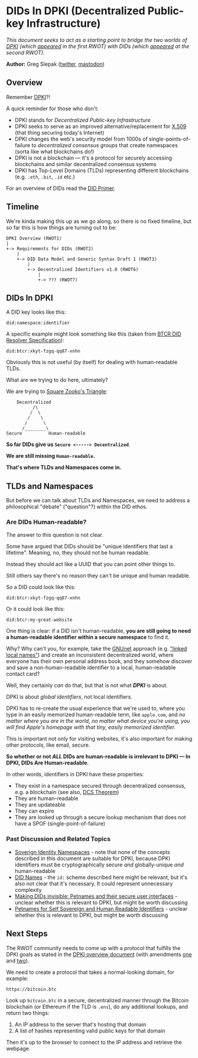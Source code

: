# DIDs In DPKI (Decentralized Public-key Infrastructure)

*This document seeks to act as a starting point to bridge the two worlds of [DPKI](https://github.com/WebOfTrustInfo/rebooting-the-web-of-trust/blob/master/final-documents/dpki.pdf) (which [appeared](https://github.com/WebOfTrustInfo/rebooting-the-web-of-trust/blob/master/final-documents/dpki.pdf) in the first RWOT) with DIDs (which [appeared](https://github.com/WebOfTrustInfo/ID2020DesignWorkshop/blob/master/final-documents/requirements-for-dids.pdf) at the second RWOT).*

**Author:** Greg Slepak ([twitter](https://twitter.com/taoeffect), [mastodon](https://mstdn.io/@taoeffect))

## Overview

Remember [DPKI](https://github.com/WebOfTrustInfo/rebooting-the-web-of-trust/blob/master/final-documents/dpki.pdf)?!

A quick reminder for those who don't:

- DPKI stands for *Decentralized Public-key Infrastructure*
- DPKI seeks to serve as an improved alternative/replacement for [X.509](https://en.wikipedia.org/wiki/X.509) (that thing securing today's Internet)
- DPKI changes the web's security model from 1000s of single-points-of-failure to *decentralized consensus groups* that create namespaces (sorta like what blockchains do!)
- DPKI is not a blockchain — it's a protocol for securely accessing blockchains and similar decentralized consensus systems
- DPKI has Top-Level Domains (TLDs) representing different blockchains (e.g. `.eth`, `.bit`, `.id` etc.)

For an overview of DIDs read the [DID Primer](https://github.com/WebOfTrustInfo/rwot7/blob/master/topics-and-advance-readings/did-primer.md).

## Timeline

We're kinda making this up as we go along, so there is no fixed timeline, but so far this is how things are turning out to be:

```
DPKI Overview (RWOT1)
|
+-> Requirements for DIDs (RWOT2)
    |
    +-> DID Data Model and Generic Syntax Draft 1 (RWOT3)
        |
        +-> Decentralized Identifiers v1.0 (RWOT6)
            |
            +-> ??? (RWOT7)
```

## DIDs In DPKI

A DID key looks like this:

```
did:namespace:identifier
```

A specific example might look something like this (taken from [BTCR DID Resolver Specification](https://github.com/WebOfTrustInfo/rebooting-the-web-of-trust-spring2018/blob/master/final-documents/btcr-resolver.pdf)):

```
did:btcr:xkyt-fzgq-qq87-xnhn
```

Obviously this is not useful (by itself) for dealing with human-readable TLDs.

What are we trying to do here, ultimately?

We are trying to [Square Zooko's Triangle](http://www.aaronsw.com/weblog/squarezooko):

```
    Decentralized
          /\
         /  \
        /    \
       /      \
      /________\ 
Secure          Human-readable
```

**So far DIDs give us `Secure <-----> Decentralized`**.

**We are still missing `Human-readable`.**

**That's where TLDs and Namespaces come in.**

## TLDs and Namespaces

But before we can talk about TLDs and Namespaces, we need to address a philosophical "debate" ("question"?) within the DID ethos.

### Are DIDs Human-readable?

The answer to this question is not clear.

Some have argued that DIDs should be "unique identifiers that last a lifetime". Meaning, no, they should not be human readable.

Instead they should act like a UUID that you can point other things to.

Still others say there's no reason they can't be unique and human readable.

So a DID could look like this:

```
did:btcr:xkyt-fzgq-qq87-xnhn
```

Or it could look like this:

```
did:btcr:my-great-website
```

One thing is clear: if a DID isn't human-readable, **you are still going to need a human-readable identifier within a secure namespace** to find it.

Why? Why can't you, for example, take the [GNUnet](https://en.wikipedia.org/wiki/GNUnet) approach (e.g. ["linked local names"](https://github.com/WebOfTrustInfo/rebooting-the-web-of-trust/blob/master/topics-and-advance-readings/linked-local-names.md)) and create an inconsistent decentralized world, where everyone has their own personal address book, and they somehow discover and save a non-human-readable identifier to a local, human-readable contact card?

Well, they certainly *can* do that, but that is not what ***DPKI*** is about.

DPKI is about *global identifiers*, not local identifiers.

DPKI has to re-create the usual experience that we're used to, where you type in an easily memorized human-readable term, like `apple.com`, and *no matter where you are in the world, no matter what device you're using, you will find Apple's homepage with that tiny, easily memorized identifier.*

This is important not only for visiting websites, it's also important for making other protocols, like email, secure.

**So whether or not _ALL_ DIDs are human-readable is irrelevant to DPKI — In DPKI, DIDs Are Human-readable.**

In other words, identifiers in DPKI have these properties:

- They exist in a namespace secured through decentralized consensus, e.g. a blockchain (see also, [DCS Theorem](https://github.com/WebOfTrustInfo/rebooting-the-web-of-trust-fall2017/blob/master/final-documents/dcs-theorem/The-DCS-Theorem.pdf))
- They are human-readable
- They are updateable
- They can expire
- They are looked up through a secure lookup mechanism that does not have a SPOF (single-point-of-failure)

### Past Discussion and Related Topics

- [Soverign Identity Namespaces](https://github.com/WebOfTrustInfo/ID2020DesignWorkshop/blob/master/topics-and-advance-readings/SovereignIdentityNamespaces.pdf) - note that none of the concepts described in this document are suitable for DPKI, because DPKI identifiers must be cryptographically secure *and* globally-unique *and* human-readable
- [DID Names](https://github.com/WebOfTrustInfo/rebooting-the-web-of-trust-spring2017/blob/master/topics-and-advance-readings/did-names.md) - the `id:` scheme described here might be relevant, but it's also not clear that it's necessary. It could represent unnecessary complexity
- [Making DIDs invisible: Petnames and their secure user interfaces](https://github.com/WebOfTrustInfo/rebooting-the-web-of-trust-spring2018/blob/master/draft-documents/making-dids-invisible-with-petnames.md) - unclear whether this is relevant to DPKI, but might be worth discussing
- [Petnames for Self Sovereign and Human Readable Identifiers](https://github.com/WebOfTrustInfo/rebooting-the-web-of-trust-spring2018/blob/master/topics-and-advance-readings/petnames.md) - unclear whether this is relevant to DPKI, but might be worth discussing

## Next Steps

The RWOT community needs to come up with a protocol that fulfills the DPKI goals as stated in the [DPKI overview document](https://github.com/WebOfTrustInfo/rebooting-the-web-of-trust/blob/master/final-documents/dpki.pdf) (with amendments [one](https://github.com/WebOfTrustInfo/rebooting-the-web-of-trust/issues/90) and [two](https://github.com/WebOfTrustInfo/rebooting-the-web-of-trust/issues/89)).

We need to create a protocol that takes a normal-looking domain, for example:

```
https://bitcoin.btc
```

Look up `bitcoin.btc` in a secure, decentralized manner through the Bitcoin blockchain (or Ethereum if the TLD is `.ens`), do any additional lookups, and return two things:

1. An IP address to the server that's hosting that domain
2. A list of hashes representing valid public keys for that domain

Then it's up to the browser to connect to the IP address and retrieve the webpage.
